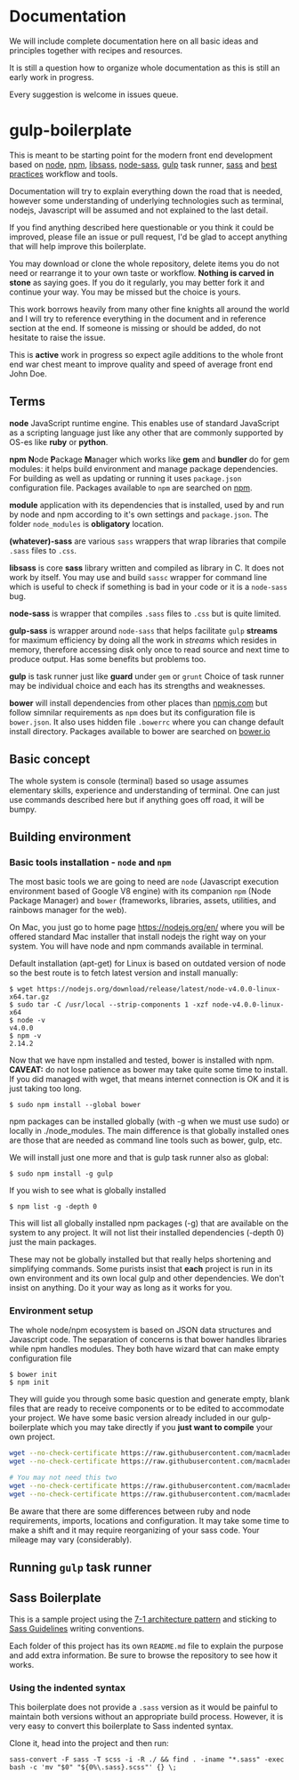 # Documentation

We will include complete documentation here on all basic ideas and principles together with recipes and resources.

It is still a question how to organize whole documentation as this is still an early work in progress.

Every suggestion is welcome in issues queue.

# gulp-boilerplate

This is meant to be starting point for the modern front end development based on [node](http://nodejs.org/), [npm](http://npmjs.com/), [libsass](http://sass-lang.com/libsass), [node-sass](https://github.com/sass/node-sass), [gulp](gulpjs.com/) task runner, [sass](http://sass-lang.com/) and [best practices](http://sass-guidelin.es/) workflow and tools.

Documentation will try to explain everything down the road that is needed, however some understanding of underlying technologies such as terminal, nodejs, Javascript will be assumed and not explained to the last detail.

If you find anything described here questionable or you think it could be improved, please file an issue or pull request, I'd be glad to accept anything that will help improve this boilerplate.

You may download or clone the whole repository, delete items you do not need or rearrange it to your own taste or workflow. **Nothing is carved in stone** as saying goes. If you do it regularly, you may better fork it and continue your way. You may be missed but the choice is yours.

This work borrows heavily from many other fine knights all around the world and I will try to reference everything in the document and in reference section at the end. If someone is missing or should be added, do not hesitate to raise the issue.

This is **active** work in progress so expect agile additions to the whole front end war chest meant to improve quality and speed of average front end John Doe. 

## Terms

**node** JavaScript runtime engine. This enables use of standard JavaScript as a scripting language just like any other that are commonly supported by OS-es like **ruby** or **python**.

**npm** **N**ode **P**ackage **M**anager which works like **gem** and **bundler** do for gem modules: it helps build environment and manage package dependencies. For building as well as updating or running it uses `package.json` configuration file. Packages available to `npm` are searched on [npm](http://npmjs.com/).

**module** application with its dependencies that is installed, used by and run by node and npm according to it's own settings and `package.json`. The folder `node_modules` is **obligatory** location.

**(whatever)-sass** are various `sass` wrappers that wrap libraries that compile `.sass` files to `.css`.
 
**libsass** is core **sass** library written and compiled as library in C. It does not work by itself. You may use and build `sassc` wrapper for command line which is useful to check if something is bad in your code or it is a `node-sass` bug. 

**node-sass** is wrapper that compiles `.sass` files to `.css` but is quite limited.

**gulp-sass** is wrapper around `node-sass` that helps facilitate `gulp` **streams** for maximum efficiency by doing all the work in *streams* which resides in memory, therefore accessing disk only once to read source and next time to produce output. Has some benefits but problems too.

**gulp** is task runner just like **guard** under `gem` or `grunt` Choice of task runner may be individual choice and each has its strengths and weaknesses.

**bower** will install dependencies from other places than [npmjs.com](http://npmjs.com/) but follow simnilar requirements as `npm` does but its configuration file is `bower.json`. It also uses hidden file `.bowerrc` where you can change default install directory. Packages available to bower are searched on [bower.io](http://bower.io/)

## Basic concept

The whole system is console (terminal) based so usage assumes elementary skills, experience and understanding of terminal. One can just use commands described here but if anything goes off road, it will be bumpy.

## Building environment

### Basic tools installation - `node` and `npm`

The most basic tools we are going to need are `node` (Javascript execution environment based of Google V8 engine) with its companion `npm` (Node Package Manager) and `bower` (frameworks, libraries, assets, utilities, and rainbows manager for the web).

On Mac, you just go to home page https://nodejs.org/en/ where you will be offered standard Mac installer that install nodejs the right way on your system. You will have node and npm commands available in terminal.

Default installation (apt-get) for Linux is based on outdated version of node so the best route is to fetch latest version and install manually:

```
$ wget https://nodejs.org/download/release/latest/node-v4.0.0-linux-x64.tar.gz
$ sudo tar -C /usr/local --strip-components 1 -xzf node-v4.0.0-linux-x64
$ node -v
v4.0.0
$ npm -v
2.14.2
```

Now that we have npm installed and tested, bower is installed with npm. **CAVEAT:** do not lose patience as bower may take quite some time to install. If you did managed with wget, that means internet connection is OK and it is just taking too long.

```
$ sudo npm install --global bower
```

npm packages can be installed globally (with -g when we must use sudo) or locally in ./node_modules. The main difference is that globally installed ones are those that are needed as command line tools such as bower, gulp, etc.

We will install just one more and that is gulp task runner also as global:

```
$ sudo npm install -g gulp
```

If you wish to see what is globally installed

```
$ npm list -g -depth 0
```

This will list all globally installed npm packages (-g) that are available on the system to any project. It will not list their installed dependencies (-depth 0) just the main packages.

These may not be globally installed but that really helps shortening and simplifying commands. Some purists insist that **each** project is run in its own environment and its own local gulp and other dependencies. We don't insist on anything. Do it your way as long as it works for you.

### Environment setup

The whole node/npm ecosystem is based on JSON data structures and Javascript code. The separation of concerns is that bower handles libraries while npm handles modules. They both have wizard that can make empty configuration file

```
$ bower init
$ npm init
```

They will guide you through some basic question and generate empty, blank files that are ready to receive components or to be edited to accommodate your project. We have some basic version already included in our gulp-boilerplate which you may take directly if you **just want to compile** your own project.

```bash
wget --no-check-certificate https://raw.githubusercontent.com/macmladen/gulp-boilerplate/master/package.json
wget --no-check-certificate https://raw.githubusercontent.com/macmladen/gulp-boilerplate/master/gulpfile.js

# You may not need this two
wget --no-check-certificate https://raw.githubusercontent.com/macmladen/gulp-boilerplate/master/bower.json
wget --no-check-certificate https://raw.githubusercontent.com/macmladen/gulp-boilerplate/master/.bowerrc
```

Be aware that there are some differences between ruby and node requirements, imports, locations and configuration. It may take some time to make a shift and it may require reorganizing of your sass code. Your mileage may vary (considerably).

## Running `gulp` task runner

## Sass Boilerplate

This is a sample project using the [7-1 architecture pattern](http://sass-guidelin.es/#architecture) and sticking to [Sass Guidelines](http://sass-guidelin.es) writing conventions.

Each folder of this project has its own `README.md` file to explain the purpose and add extra information. Be sure to browse the repository to see how it works.

### Using the indented syntax

This boilerplate does not provide a `.sass` version as it would be painful to maintain both versions without an appropriate build process. However, it is very easy to convert this boilerplate to Sass indented syntax.

Clone it, head into the project and then run:

```
sass-convert -F sass -T scss -i -R ./ && find . -iname "*.sass" -exec bash -c 'mv "$0" "${0%\.sass}.scss"' {} \;
```
